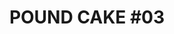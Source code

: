 ---
layout: ../../layouts/BlogPostLayout.astro
title: "POUND CAKE #03"
place: nagomibar
placelink: https://www.instagram.com/nagomibar_kobe/
partylink: https://www.instagram.com/p/DB1G5MHhMAF/
time: 2024/11/23 SAT 23:00 START!! 👯‍♂️
dj: music 40 / kin | guest AB 桃源 norihiroido
flayer: "/flayer/03.gif"
---